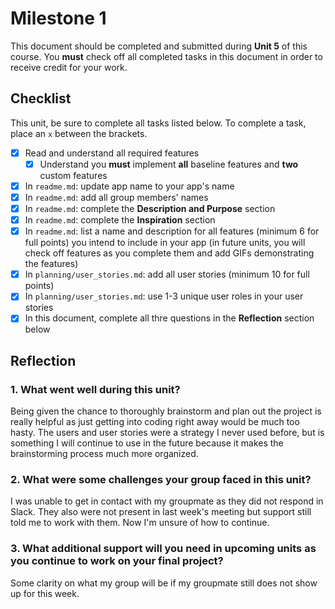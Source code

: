 # Milestone 1

This document should be completed and submitted during **Unit 5** of this course. You **must** check off all completed tasks in this document in order to receive credit for your work.

## Checklist

This unit, be sure to complete all tasks listed below. To complete a task, place an `x` between the brackets.

- [x] Read and understand all required features
  - [x] Understand you **must** implement **all** baseline features and **two** custom features
- [x] In `readme.md`: update app name to your app's name
- [x] In `readme.md`: add all group members' names
- [x] In `readme.md`: complete the **Description and Purpose** section
- [x] In `readme.md`: complete the **Inspiration** section
- [x] In `readme.md`: list a name and description for all features (minimum 6 for full points) you intend to include in your app (in future units, you will check off features as you complete them and add GIFs demonstrating the features)
- [x] In `planning/user_stories.md`: add all user stories (minimum 10 for full points)
- [x] In `planning/user_stories.md`: use 1-3 unique user roles in your user stories
- [x] In this document, complete all thre questions in the **Reflection** section below

## Reflection

### 1. What went well during this unit?

Being given the chance to thoroughly brainstorm and plan out the project is really helpful as just getting into coding right away would be much too hasty. The users and user stories were a strategy I never used before, but is something I will continue to use in the future because it makes the brainstorming process much more organized.

### 2. What were some challenges your group faced in this unit?

I was unable to get in contact with my groupmate as they did not respond in Slack. They also were not present in last week's meeting but support still told me to work with them. Now I'm unsure of how to continue.

### 3. What additional support will you need in upcoming units as you continue to work on your final project?

Some clarity on what my group will be if my groupmate still does not show up for this week.
